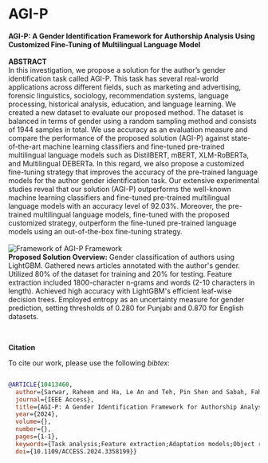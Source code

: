 # AGI-P
**AGI-P: A Gender Identification Framework for Authorship Analysis Using Customized Fine-Tuning of Multilingual Language Model**
<br>
<br>
**ABSTRACT**
<br>
In this investigation, we propose a solution for the author’s gender identification task called AGI-P. This task has several real-world applications across different fields, such as marketing and advertising, forensic linguistics, sociology, recommendation systems, language processing, historical analysis, education, and language learning. We created a new dataset to evaluate our proposed method. The dataset is balanced in terms of gender using a random sampling method and consists of 1944 samples in total. We use accuracy as an evaluation measure and compare the performance of the proposed solution (AGI-P) against state-of-the-art machine learning classifiers and fine-tuned pre-trained multilingual language models such as DistilBERT, mBERT, XLM-RoBERTa, and Multilingual DEBERTa. In this regard, we also propose a customized fine-tuning strategy that improves the accuracy of the pre-trained language models for the author gender identification task. Our extensive experimental studies reveal that our solution (AGI-P) outperforms the well-known machine learning classifiers and fine-tuned pre-trained multilingual language models with an accuracy level of 92.03%. Moreover, the pre-trained multilingual language models, fine-tuned with the proposed customized strategy, outperform the fine-tuned pre-trained language models using an out-of-the-box fine-tuning strategy.
<br>
<br>
![Framework of AGI-P Framework](https://github.com/mumairhassan/AGI-P/assets/50833413/76aac3fb-1055-4afa-95db-836cc18dcd12)
<br>
**Proposed Solution Overview:** Gender classification of authors using LightGBM. Gathered news articles annotated with the author's gender. Utilized 80% of the dataset for training and 20% for testing. Feature extraction included 1800-character n-grams and words (2-10 characters in length). Achieved high accuracy with LightGBM's efficient leaf-wise decision trees. Employed entropy as an uncertainty measure for gender prediction, setting thresholds of 0.280 for Punjabi and 0.870 for English datasets.

<br>

**Citation**

To cite our work, please use the following _bibtex_:

```bibtex

@ARTICLE{10413460,
  author={Sarwar, Raheem and Ha, Le An and Teh, Pin Shen and Sabah, Fahad and Nawaz, Raheel and Hameed, Ibrahim A. and Hassan, Muhammad Umair},
  journal={IEEE Access}, 
  title={AGI-P: A Gender Identification Framework for Authorship Analysis Using Customized Fine-Tuning of Multilingual Language Model}, 
  year={2024},
  volume={},
  number={},
  pages={1-1},
  keywords={Task analysis;Feature extraction;Adaptation models;Object recognition;Linguistics;Forensics;Computational modeling;Gender issues;Authoring systems;Machine learning;Natural language processing;Business analytics;gender identification;language models;tourism industry},
  doi={10.1109/ACCESS.2024.3358199}}
```

